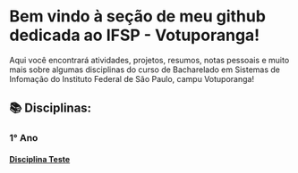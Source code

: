 # Bem vindo à seção de meu github dedicada ao IFSP - Votuporanga!
Aqui você encontrará atividades, projetos, resumos, notas pessoais e muito mais sobre algumas disciplinas do curso de Bacharelado em Sistemas de Infomação do Instituto Federal de São Paulo, campu Votuporanga!

## 📚 Disciplinas:
### 1° Ano
#### [Disciplina Teste](https://github.com/MarceloGallo/Faculdade/teste)
